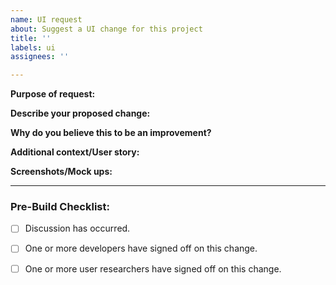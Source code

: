 ```yaml
---
name: UI request
about: Suggest a UI change for this project
title: ''
labels: ui
assignees: ''

---
```


**Purpose of request:**


**Describe your proposed change:**


**Why do you believe this to be an improvement?**



**Additional context/User story:**


**Screenshots/Mock ups:**


---

### Pre-Build Checklist:
- [ ] Discussion has occurred.
- [ ] One or more developers have signed off on this change.
- [ ] One or more user researchers have signed off on this change.

